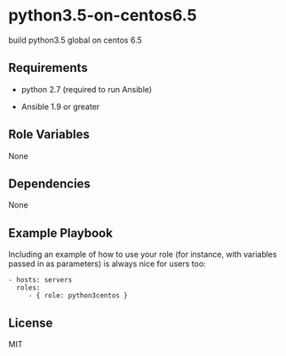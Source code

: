 python3.5-on-centos6.5
=========

build python3.5 global on centos 6.5

Requirements
------------

* python 2.7 (required to run Ansible)

* Ansible 1.9 or greater

Role Variables
--------------

None

Dependencies
------------

None

Example Playbook
----------------

Including an example of how to use your role (for instance, with variables passed in as parameters) is always nice for users too:

    - hosts: servers
      roles:
         - { role: python3centos }

License
-------

MIT
